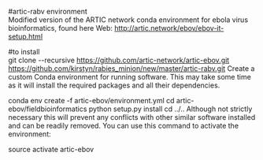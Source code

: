 #artic-rabv environment  
Modified version of the ARTIC network conda environment for ebola virus bioinformatics, found here Web: http://artic.network/ebov/ebov-it-setup.html

#to install  
git clone --recursive https://github.com/artic-network/artic-ebov.git https://github.com/kirstyn/rabies_minion/new/master/artic-rabv.git
Create a custom Conda environment for running software. This may take some time as it will install the required packages and all their dependencies.

conda env create -f artic-ebov/environment.yml
cd artic-ebov/fieldbioinformatics
python setup.py install
cd ../..
Although not strictly necessary this will prevent any conflicts with other similar software installed and can be readily removed. You can use this command to activate the environment:

source activate artic-ebov
